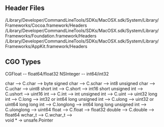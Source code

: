 

## Header Files
/Library/Developer/CommandLineTools/SDKs/MacOSX.sdk/System/Library/Frameworks/Cocoa.framework/Headers
/Library/Developer/CommandLineTools/SDKs/MacOSX.sdk/System/Library/Frameworks/Foundation.framework/Headers
/Library/Developer/CommandLineTools/SDKs/MacOSX.sdk/System/Library/Frameworks/AppKit.framework/Headers

## CGO Types
CGFloat -- float64/float32
NSInteger -- int64/int32

char -->  C.char -->  byte
signed char -->  C.schar -->  int8
unsigned char -->  C.uchar -->  uint8
short int -->  C.short -->  int16
short unsigned int -->  C.ushort -->  uint16
int -->  C.int -->  int
unsigned int -->  C.uint -->  uint32
long int -->  C.long -->  int32 or int64
long unsigned int -->  C.ulong -->  uint32 or uint64
long long int -->  C.longlong -->  int64
long long unsigned int -->  C.ulonglong -->  uint64
float -->  C.float -->  float32
double -->  C.double -->  float64
wchar_t -->  C.wchar_t  -->  
void * -> unsafe.Pointer 